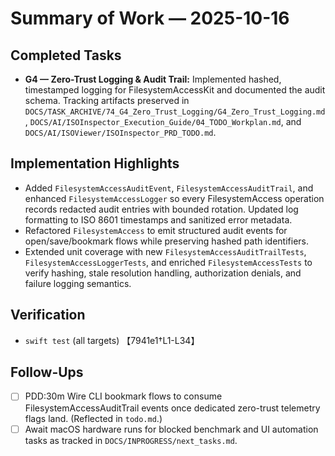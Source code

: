 # Summary of Work — 2025-10-16

## Completed Tasks

- **G4 — Zero-Trust Logging & Audit Trail:** Implemented hashed, timestamped logging for FilesystemAccessKit and documented the audit schema. Tracking artifacts preserved in `DOCS/TASK_ARCHIVE/74_G4_Zero_Trust_Logging/G4_Zero_Trust_Logging.md`, `DOCS/AI/ISOInspector_Execution_Guide/04_TODO_Workplan.md`, and `DOCS/AI/ISOViewer/ISOInspector_PRD_TODO.md`.

## Implementation Highlights

- Added `FilesystemAccessAuditEvent`, `FilesystemAccessAuditTrail`, and enhanced `FilesystemAccessLogger` so every FilesystemAccess operation records redacted audit entries with bounded rotation. Updated log formatting to ISO 8601 timestamps and sanitized error metadata.
- Refactored `FilesystemAccess` to emit structured audit events for open/save/bookmark flows while preserving hashed path identifiers.
- Extended unit coverage with new `FilesystemAccessAuditTrailTests`, `FilesystemAccessLoggerTests`, and enriched `FilesystemAccessTests` to verify hashing, stale resolution handling, authorization denials, and failure logging semantics.

## Verification

- `swift test` (all targets) 【7941e1†L1-L34】

## Follow-Ups

- [ ] PDD:30m Wire CLI bookmark flows to consume FilesystemAccessAuditTrail events once dedicated zero-trust telemetry flags land. (Reflected in `todo.md`.)
- [ ] Await macOS hardware runs for blocked benchmark and UI automation tasks as tracked in `DOCS/INPROGRESS/next_tasks.md`.
